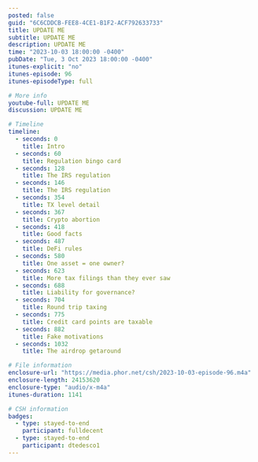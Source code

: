 ```yaml
---
posted: false
guid: "6C6CDDCB-FEE8-4CE1-B1F2-ACF792633733"
title: UPDATE ME
subtitle: UPDATE ME
description: UPDATE ME 
time: "2023-10-03 18:00:00 -0400"
pubDate: "Tue, 3 Oct 2023 18:00:00 -0400"
itunes-explicit: "no"
itunes-episode: 96
itunes-episodeType: full

# More info
youtube-full: UPDATE ME
discussion: UPDATE ME

# Timeline
timeline:
  - seconds: 0
    title: Intro
  - seconds: 60
    title: Regulation bingo card
  - seconds: 128
    title: The IRS regulation
  - seconds: 146
    title: The IRS regulation
  - seconds: 354
    title: TX level detail
  - seconds: 367
    title: Crypto abortion
  - seconds: 418
    title: Good facts
  - seconds: 487
    title: DeFi rules
  - seconds: 580
    title: One asset = one owner?
  - seconds: 623
    title: More tax filings than they ever saw
  - seconds: 688
    title: Liability for governance?
  - seconds: 704
    title: Round trip taxing
  - seconds: 775
    title: Credit card points are taxable
  - seconds: 882
    title: Fake motivations
  - seconds: 1032
    title: The airdrop getaround

# File information
enclosure-url: "https://media.phor.net/csh/2023-10-03-episode-96.m4a"
enclosure-length: 24153620
enclosure-type: "audio/x-m4a"
itunes-duration: 1141

# CSH information
badges:
  - type: stayed-to-end
    participant: fulldecent
  - type: stayed-to-end
    participant: dtedesco1
---
```

